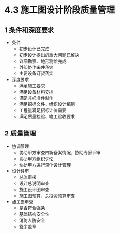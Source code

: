 # 4.3 施工图设计阶段质量管理

## 1 条件和深度要求

* 条件
  * 初步设计已完成
  * 初步设计提出的重大问题已解决
  * 详细勘察、地形测绘完成
  * 外部协作条件落实
  * 主要设备订货落实
* 深度要求
  * 满足施工要求
  * 满足设备材料安排
  * 满足非标准件制作
  * 满足招标文件、组织设计编制
  * 工程量满足招标计价需要
  * 满足质量检验、竣工验收要求

## 2 质量管理

* 协调管理
  * 协助甲方审查四新备案情况，协助专家评审
  * 协助甲方组织讨论
  * 协助甲方进行深化设计管理
* 设计评审
  * 总体审核
  * 设计总说明审查
  * 施工设计图审查
  * 施工图预算、总投资预算审查
* 施工图审查
  * 是否符合强条
  * 基础结构安全性
  * 消防人防安全
  * 签字盖章
